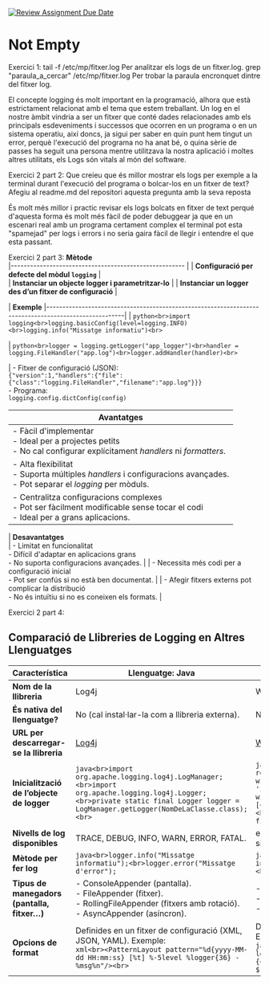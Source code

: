 [![Review Assignment Due Date](https://classroom.github.com/assets/deadline-readme-button-22041afd0340ce965d47ae6ef1cefeee28c7c493a6346c4f15d667ab976d596c.svg)](https://classroom.github.com/a/ULiw8LbN)
# Not Empty
Exercici 1:
tail -f /etc/mp/fitxer.log Per analitzar els logs de un fitxer.log. 
grep "paraula_a_cercar" /etc/mp/fitxer.log Per trobar la paraula encronquet dintre del fitxer log.


El concepte logging és molt important en la programació, alhora que està estrictament
relacionat amb el tema que estem treballant. Un log en el nostre àmbit vindria a ser
un fitxer que conté dades relacionades amb els principals esdeveniments i successos
que ocorren en un programa o en un sistema operatiu, així doncs, ja sigui per saber
en quin punt hem tingut un error, perquè l&#39;execució del programa no ha anat bé, o
quina sèrie de passes ha seguit una persona mentre utilitzava la nostra aplicació i
moltes altres utilitats, els Logs són vitals al món del software.






Exercici 2 part 2:
Que creieu que és millor mostrar els logs per exemple a la terminal durant l'execució del programa o bolcar-los en un fitxer de text? 
Afegiu al readme.md del repositori aquesta pregunta amb la seva reposta 

És molt més millor i practic revisar els logs bolcats en fitxer de text perqué d'aquesta forma és molt més fàcil de poder debuggear
ja que en un escenari real amb un programa certament complex el terminal pot esta "spamejad" per logs i errors i no seria gaira fàcil de llegir 
i entendre el que esta passant.

Exercici 2 part 3:
**Mètode**                                                                                                                                                                              
|------------------------------------------------------    |
| **Configuració per defecte del mòdul `logging`**         |                         
| **Instanciar un objecte logger i parametritzar-lo**      |
| **Instanciar un logger des d’un fitxer de configuració** | 

| **Exemple**                                                                                                                                  |------------------------------------------------------------------------------------------------------|
| ```python<br>import logging<br>logging.basicConfig(level=logging.INFO)<br>logging.info("Missatge informatiu")<br>```     

| ```python<br>logger = logging.getLogger("app_logger")<br>handler = logging.FileHandler("app.log")<br>logger.addHandler(handler)<br>```      

| - Fitxer de configuració (JSON):<br>`{"version":1,"handlers":{"file":{"class":"logging.FileHandler","filename":"app.log"}}}`<br>- Programa:<br>`logging.config.dictConfig(config)` 

| **Avantatges**       
|------------------------------------------------------------------------------------------------------|
| - Fàcil d'implementar<br>- Ideal per a projectes petits<br>- No cal configurar explícitament *handlers* ni *formatters*. |
| - Alta flexibilitat<br>- Suporta múltiples *handlers* i configuracions avançades.<br>- Pot separar el *logging* per mòduls. |
| - Centralitza configuracions complexes<br>- Pot ser fàcilment modificable sense tocar el codi<br>- Ideal per a grans aplicacions. |

| **Desavantatges**                                               
| - Limitat en funcionalitat<br>- Difícil d'adaptar en aplicacions grans<br>- No suporta configuracions avançades. |
| - Necessita més codi per a configuració inicial<br>- Pot ser confús si no està ben documentat.          |
| - Afegir fitxers externs pot complicar la distribució<br>- No és intuïtiu si no es coneixen els formats. |





Exercici 2 part 4:

## Comparació de Llibreries de Logging en Altres Llenguatges

| **Característica**                 | **Llenguatge: Java**                      | **Llenguatge: JavaScript**               |
|------------------------------------|-------------------------------------------|------------------------------------------|
| **Nom de la llibreria**            | Log4j                                     | Winston                                  |
| **És nativa del llenguatge?**      | No (cal instal·lar-la com a llibreria externa). | No (cal instal·lar-la via npm).          |
| **URL per descarregar-se la llibreria** | [Log4j](https://logging.apache.org/log4j/) | [Winston](https://github.com/winstonjs/winston) |
| **Inicialització de l’objecte de logger** | ```java<br>import org.apache.logging.log4j.LogManager;<br>import org.apache.logging.log4j.Logger;<br>private static final Logger logger = LogManager.getLogger(NomDeLaClasse.class);<br>``` | ```javascript<br>const winston = require('winston');<br>const logger = winston.createLogger({<br>level: 'info',<br>format: winston.format.json(),<br>transports: [<br>new winston.transports.Console(),<br>new winston.transports.File({ filename: 'app.log' })<br>]<br>});<br>``` |
| **Nivells de log disponibles**     | TRACE, DEBUG, INFO, WARN, ERROR, FATAL.   | error, warn, info, http, verbose, debug, silly. |
| **Mètode per fer log**             | ```java<br>logger.info("Missatge informatiu");<br>logger.error("Missatge d'error");``` | ```javascript<br>logger.info("Missatge informatiu");<br>logger.error("Missatge d'error");``` |
| **Tipus de manegadors (pantalla, fitxer…)** | - ConsoleAppender (pantalla).<br>- FileAppender (fitxer).<br>- RollingFileAppender (fitxers amb rotació).<br>- AsyncAppender (asíncron). | - Console (pantalla).<br>- File (fitxer).<br>- HTTP (envia logs via HTTP). |
| **Opcions de format**              | Definides en un fitxer de configuració (XML, JSON, YAML). Exemple:<br>```xml<br><PatternLayout pattern="%d{yyyy-MM-dd HH:mm:ss} [%t] %-5level %logger{36} - %msg%n"/><br>``` | Definides en la configuració de Winston. Exemple:<br>```javascript<br>winston.format.printf(({ level, message, timestamp }) => {<br>return `${timestamp} ${level}: ${message}`;<br>});<br>``` |
